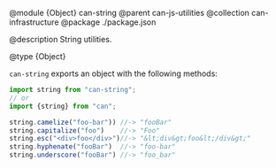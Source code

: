 @module {Object} can-string
@parent can-js-utilities
@collection can-infrastructure
@package ./package.json

@description  String utilities.

@type {Object}

`can-string` exports an object with the following methods:

```js
import string from "can-string";
// or
import {string} from "can";

string.camelize("foo-bar")) //-> "fooBar"
string.capitalize("foo")    //-> "Foo"
string.esc("<div>foo</div>")//-> "&lt;div&gt;foo&lt;/div&gt;"
string.hyphenate("fooBar")  //-> "foo-bar"
string.underscore("fooBar") //-> "foo_bar"
```
